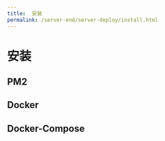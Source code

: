 ```yaml
---
title:  安装
permalink: /server-end/server-deploy/install.html
---
```


# 安装

## PM2

## Docker

## Docker-Compose

